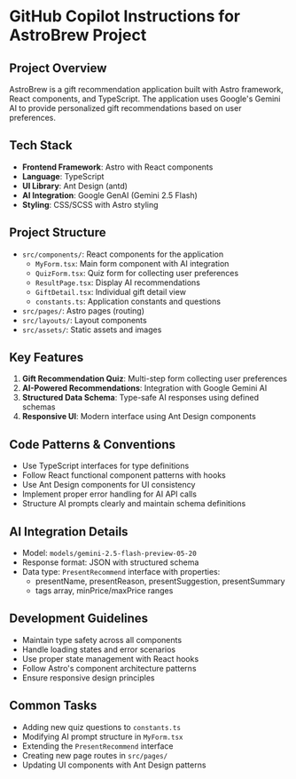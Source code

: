# GitHub Copilot Instructions for AstroBrew Project

## Project Overview
AstroBrew is a gift recommendation application built with Astro framework, React components, and TypeScript. The application uses Google's Gemini AI to provide personalized gift recommendations based on user preferences.

## Tech Stack
- **Frontend Framework**: Astro with React components
- **Language**: TypeScript
- **UI Library**: Ant Design (antd)
- **AI Integration**: Google GenAI (Gemini 2.5 Flash)
- **Styling**: CSS/SCSS with Astro styling

## Project Structure
- `src/components/`: React components for the application
  - `MyForm.tsx`: Main form component with AI integration
  - `QuizForm.tsx`: Quiz form for collecting user preferences
  - `ResultPage.tsx`: Display AI recommendations
  - `GiftDetail.tsx`: Individual gift detail view
  - `constants.ts`: Application constants and questions
- `src/pages/`: Astro pages (routing)
- `src/layouts/`: Layout components
- `src/assets/`: Static assets and images

## Key Features
1. **Gift Recommendation Quiz**: Multi-step form collecting user preferences
2. **AI-Powered Recommendations**: Integration with Google Gemini AI
3. **Structured Data Schema**: Type-safe AI responses using defined schemas
4. **Responsive UI**: Modern interface using Ant Design components

## Code Patterns & Conventions
- Use TypeScript interfaces for type definitions
- Follow React functional component patterns with hooks
- Use Ant Design components for UI consistency
- Implement proper error handling for AI API calls
- Structure AI prompts clearly and maintain schema definitions

## AI Integration Details
- Model: `models/gemini-2.5-flash-preview-05-20`
- Response format: JSON with structured schema
- Data type: `PresentRecommend` interface with properties:
  - presentName, presentReason, presentSuggestion, presentSummary
  - tags array, minPrice/maxPrice ranges

## Development Guidelines
- Maintain type safety across all components
- Handle loading states and error scenarios
- Use proper state management with React hooks
- Follow Astro's component architecture patterns
- Ensure responsive design principles

## Common Tasks
- Adding new quiz questions to `constants.ts`
- Modifying AI prompt structure in `MyForm.tsx`
- Extending the `PresentRecommend` interface
- Creating new page routes in `src/pages/`
- Updating UI components with Ant Design patterns
